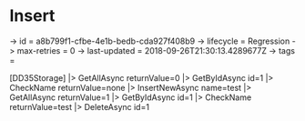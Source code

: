 # Insert

-> id = a8b799f1-cfbe-4e1b-bedb-cda927f408b9
-> lifecycle = Regression
-> max-retries = 0
-> last-updated = 2018-09-26T21:30:13.4289677Z
-> tags = 

[DD35Storage]
|> GetAllAsync returnValue=0
|> GetByIdAsync id=1
|> CheckName returnValue=none
|> InsertNewAsync name=test
|> GetAllAsync returnValue=1
|> GetByIdAsync id=1
|> CheckName returnValue=test
|> DeleteAsync id=1
~~~
